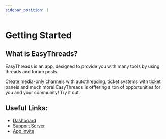 ```yaml
---
sidebar_position: 1
---
```


# Getting Started
## What is EasyThreads?
EasyThreads is an app, designed to provide you with many tools by using threads and forum posts. 

Create media-only channels with autothreading, ticket systems with ticket panels and much more! EasyThreads is offfering a ton of opportunities for you and your community! 
Try it out.

## Useful Links:
- [Dashboard](https://easythreads.xyz/dashboard)
- [Support Server](https://discord.gg/3rgReesP5Q)
- [App Invite](https://discord.com/api/oauth2/authorize?client_id=992796487048233000&permissions=395137256448&scope=applications.commands%20bot)
